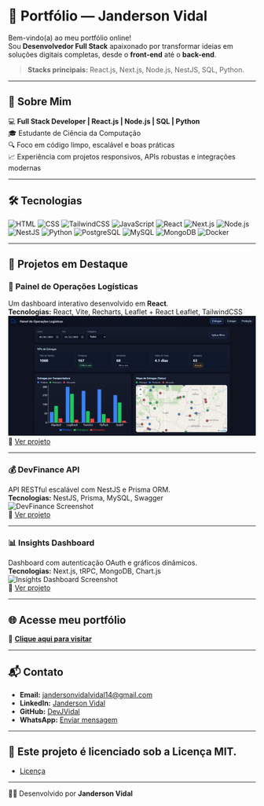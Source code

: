 # 🚀 Portfólio — Janderson Vidal

Bem-vindo(a) ao meu portfólio online!  
Sou **Desenvolvedor Full Stack** apaixonado por transformar ideias em soluções digitais completas, desde o **front-end** até o **back-end**.

> **Stacks principais:** React.js, Next.js, Node.js, NestJS, SQL, Python.
  
---------------------------------------------------------------------------------------------------------------------------

## 📌 Sobre Mim
💻 **Full Stack Developer | React.js | Node.js | SQL | Python**  
🎓 Estudante de Ciência da Computação  
🔍 Foco em código limpo, escalável e boas práticas  
📈 Experiência com projetos responsivos, APIs robustas e integrações modernas

---------------------------------------------------------------------------------------------------------------------------

## 🛠️ Tecnologias
![HTML](https://img.shields.io/badge/HTML5-E34F26?logo=html5&logoColor=white)
![CSS](https://img.shields.io/badge/CSS3-1572B6?logo=css3&logoColor=white)
![TailwindCSS](https://img.shields.io/badge/Tailwind-06B6D4?logo=tailwindcss&logoColor=white)
![JavaScript](https://img.shields.io/badge/JavaScript-F7DF1E?logo=javascript&logoColor=black)
![React](https://img.shields.io/badge/React-61DAFB?logo=react&logoColor=black)
![Next.js](https://img.shields.io/badge/Next.js-000000?logo=next.js&logoColor=white)
![Node.js](https://img.shields.io/badge/Node.js-339933?logo=node.js&logoColor=white)
![NestJS](https://img.shields.io/badge/NestJS-E0234E?logo=nestjs&logoColor=white)
![Python](https://img.shields.io/badge/Python-3776AB?logo=python&logoColor=white)
![PostgreSQL](https://img.shields.io/badge/PostgreSQL-336791?logo=postgresql&logoColor=white)
![MySQL](https://img.shields.io/badge/MySQL-4479A1?logo=mysql&logoColor=white)
![MongoDB](https://img.shields.io/badge/MongoDB-47A248?logo=mongodb&logoColor=white)
![Docker](https://img.shields.io/badge/Docker-2496ED?logo=docker&logoColor=white)
  
---------------------------------------------------------------------------------------------------------------------------

## 📂 Projetos em Destaque

### 🚚 Painel de Operações Logísticas
Um dashboard interativo desenvolvido em **React**.  
**Tecnologias:** React, Vite, Recharts, Leaflet + React Leaflet, TailwindCSS  
![TaskFlow Screenshot](./assets/projeto1.png)  
🔗 [Ver projeto](https://devjvidal.github.io/painel-operacoes-logisticas/)

---------------------------------------------------------------------------------------------------------------------------

### 💰 DevFinance API
API RESTful escalável com NestJS e Prisma ORM.  
**Tecnologias:** NestJS, Prisma, MySQL, Swagger  
![DevFinance Screenshot](./assets/project-2.jpg)  
🔗 [Ver projeto](https://example.com)
  
---------------------------------------------------------------------------------------------------------------------------

### 📊 Insights Dashboard
Dashboard com autenticação OAuth e gráficos dinâmicos.  
**Tecnologias:** Next.js, tRPC, MongoDB, Chart.js  
![Insights Dashboard Screenshot](./assets/project-3.jpg)  
🔗 [Ver projeto](https://example.com)
  
---------------------------------------------------------------------------------------------------------------------------

## 🌐 Acesse meu portfólio
🔗 [**Clique aqui para visitar**](https://devjvidal.github.io/meu-portfolio/)
  
---------------------------------------------------------------------------------------------------------------------------

## 📬 Contato
- **Email:** [jandersonvidalvidal14@gmail.com](mailto:jandersonvidalvidal14@gmail.com)  
- **LinkedIn:** [Janderson Vidal](https://www.linkedin.com/in/janderson-vidal-54a131307/)  
- **GitHub:** [DevJVidal](https://github.com/DevJVidal)  
- **WhatsApp:** [Enviar mensagem](https://wa.me/5588993203616)
  
---------------------------------------------------------------------------------------------------------------------------

## 📜 Este projeto é licenciado sob a **Licença MIT**.
- [Licença](https://github.com/DevJVidal/painel-operacoes-logisticas?tab=License-1-ov-file)

---------------------------------------------------------------------------------------------------------------------------

👨‍💻 Desenvolvido por **Janderson Vidal**
